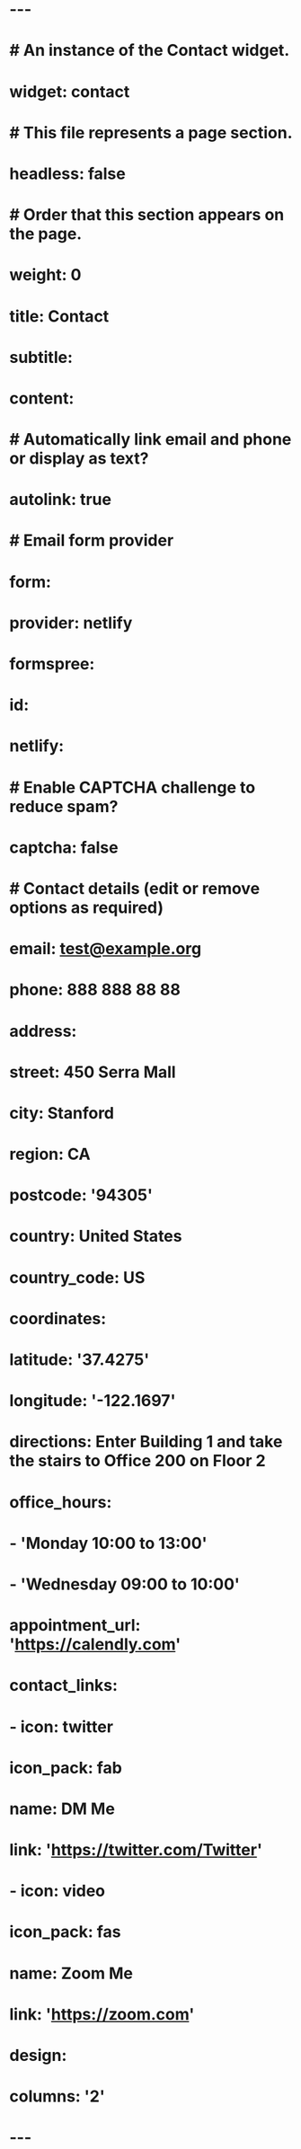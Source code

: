 # ---
# # An instance of the Contact widget.
# widget: contact
# 
# # This file represents a page section.
# headless: false
# 
# # Order that this section appears on the page.
# weight: 0
# 
# title: Contact
# subtitle:
# 
# content:
#   # Automatically link email and phone or display as text?
#   autolink: true
# 
#   # Email form provider
#   form:
#     provider: netlify
#     formspree:
#       id:
#     netlify:
#       # Enable CAPTCHA challenge to reduce spam?
#       captcha: false
# 
#   # Contact details (edit or remove options as required)
#   email: test@example.org
#   phone: 888 888 88 88
#   address:
#     street: 450 Serra Mall
#     city: Stanford
#     region: CA
#     postcode: '94305'
#     country: United States
#     country_code: US
#   coordinates:
#     latitude: '37.4275'
#     longitude: '-122.1697'
#   directions: Enter Building 1 and take the stairs to Office 200 on Floor 2
#   office_hours:
#     - 'Monday 10:00 to 13:00'
#     - 'Wednesday 09:00 to 10:00'
#   appointment_url: 'https://calendly.com'
#   contact_links:
#     - icon: twitter
#       icon_pack: fab
#       name: DM Me
#       link: 'https://twitter.com/Twitter'
#     - icon: video
#       icon_pack: fas
#       name: Zoom Me
#       link: 'https://zoom.com'
# 
# design:
#   columns: '2'
# ---
